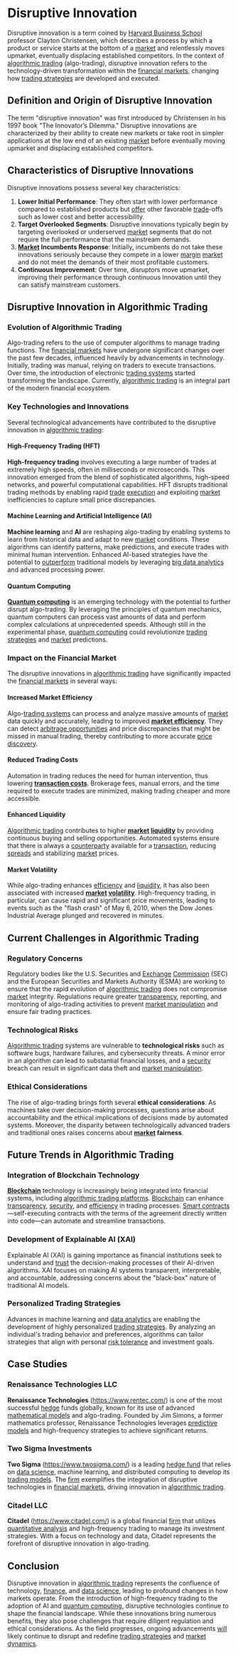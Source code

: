 # Disruptive Innovation

Disruptive innovation is a term coined by [Harvard Business School](../h/harvard_business_school.md) professor Clayton Christensen, which describes a process by which a product or service starts at the bottom of a [market](../m/market.md) and relentlessly moves upmarket, eventually displacing established competitors. In the context of [algorithmic trading](../a/accountability.md) (algo-trading), disruptive innovation refers to the technology-driven transformation within the [financial markets](../f/financial_market.md), changing how [trading strategies](../t/trading_strategies.md) are developed and executed.

## Definition and Origin of Disruptive Innovation

The term "disruptive innovation" was first introduced by Christensen in his 1997 book "The Innovator’s Dilemma." Disruptive innovations are characterized by their ability to create new markets or take root in simpler applications at the low end of an existing [market](../m/market.md) before eventually moving upmarket and displacing established competitors.

## Characteristics of Disruptive Innovations

Disruptive innovations possess several key characteristics:

1. **Lower Initial Performance**: They often start with lower performance compared to established products but [offer](../o/offer.md) other favorable [trade](../t/trade.md)-offs such as lower cost and better accessibility.
2. **Target Overlooked Segments**: Disruptive innovations typically begin by targeting overlooked or underserved [market](../m/market.md) segments that do not require the full performance that the mainstream demands.
3. **[Market](../m/market.md) Incumbents Response**: Initially, incumbents do not take these innovations seriously because they compete in a lower [margin](../m/margin.md) [market](../m/market.md) and do not meet the demands of their most profitable customers.
4. **Continuous Improvement**: Over time, disruptors move upmarket, improving their performance through continuous innovation until they can satisfy mainstream customers.

## Disruptive Innovation in Algorithmic Trading

### Evolution of Algorithmic Trading

Algo-trading refers to the use of computer algorithms to manage trading functions. The [financial markets](../f/financial_market.md) have undergone significant changes over the past few decades, influenced heavily by advancements in technology. Initially, trading was manual, relying on traders to execute transactions. Over time, the introduction of electronic [trading systems](../t/trading_systems.md) started transforming the landscape. Currently, [algorithmic trading](../a/accountability.md) is an integral part of the modern financial ecosystem.

### Key Technologies and Innovations

Several technological advancements have contributed to the disruptive innovation in [algorithmic trading](../a/accountability.md):

#### High-Frequency Trading (HFT)

**High-frequency trading** involves executing a large number of trades at extremely high speeds, often in milliseconds or microseconds. This innovation emerged from the blend of sophisticated algorithms, high-speed networks, and powerful computational capabilities. HFT disrupts traditional trading methods by enabling rapid [trade](../t/trade.md) [execution](../e/execution.md) and exploiting [market](../m/market.md) inefficiencies to capture small price discrepancies.

#### Machine Learning and Artificial Intelligence (AI)

**Machine learning** and **AI** are reshaping algo-trading by enabling systems to learn from historical data and adapt to new [market](../m/market.md) conditions. These algorithms can identify patterns, make predictions, and execute trades with minimal human intervention. Enhanced AI-based strategies have the potential to [outperform](../o/outperform.md) traditional models by leveraging [big data analytics](../b/big_data_analytics_in_trading.md) and advanced processing power.

#### Quantum Computing

**[Quantum computing](../q/quantum_computing_in_trading.md)** is an emerging technology with the potential to further disrupt algo-trading. By leveraging the principles of quantum mechanics, quantum computers can process vast amounts of data and perform complex calculations at unprecedented speeds. Although still in the experimental phase, [quantum computing](../q/quantum_computing_in_trading.md) could revolutionize [trading strategies](../t/trading_strategies.md) and [market](../m/market.md) predictions.

### Impact on the Financial Market

The disruptive innovations in [algorithmic trading](../a/accountability.md) have significantly impacted the [financial markets](../f/financial_market.md) in several ways:

#### Increased Market Efficiency

Algo-[trading systems](../t/trading_systems.md) can process and analyze massive amounts of [market](../m/market.md) data quickly and accurately, leading to improved **[market efficiency](../m/market_efficiency.md)**. They can detect [arbitrage opportunities](../a/arbitrage_opportunities.md) and price discrepancies that might be missed in manual trading, thereby contributing to more accurate [price discovery](../p/price_discovery.md).

#### Reduced Trading Costs

Automation in trading reduces the need for human intervention, thus lowering **[transaction costs](../t/transaction_costs.md)**. Brokerage fees, manual errors, and the time required to execute trades are minimized, making trading cheaper and more accessible.

#### Enhanced Liquidity

[Algorithmic trading](../a/accountability.md) contributes to higher **[market](../m/market.md) [liquidity](../l/liquidity.md)** by providing continuous buying and selling opportunities. Automated systems ensure that there is always a [counterparty](../c/counterparty.md) available for a [transaction](../t/transaction.md), reducing [spreads](../s/spreads.md) and stabilizing [market](../m/market.md) prices.

#### Market Volatility

While algo-trading enhances [efficiency](../e/efficiency.md) and [liquidity](../l/liquidity.md), it has also been associated with increased **[market](../m/market.md) [volatility](../v/volatility.md)**. High-frequency trading, in particular, can cause rapid and significant price movements, leading to events such as the "flash crash" of May 6, 2010, when the Dow Jones Industrial Average plunged and recovered in minutes.

## Current Challenges in Algorithmic Trading

### Regulatory Concerns

Regulatory bodies like the U.S. Securities and [Exchange](../e/exchange.md) [Commission](../c/commission.md) (SEC) and the European Securities and Markets Authority (ESMA) are working to ensure that the rapid evolution of [algorithmic trading](../a/accountability.md) does not compromise [market](../m/market.md) integrity. Regulations require greater [transparency](../t/transparency.md), reporting, and monitoring of algo-trading activities to prevent [market manipulation](../m/market_manipulation.md) and ensure fair trading practices.

### Technological Risks

[Algorithmic trading](../a/accountability.md) systems are vulnerable to **technological risks** such as software bugs, hardware failures, and cybersecurity threats. A minor error in an algorithm can lead to substantial financial losses, and a [security](../s/security.md) breach can result in significant data theft and [market manipulation](../m/market_manipulation.md).

### Ethical Considerations

The rise of algo-trading brings forth several **ethical considerations**. As machines take over decision-making processes, questions arise about accountability and the ethical implications of decisions made by automated systems. Moreover, the disparity between technologically advanced traders and traditional ones raises concerns about **[market](../m/market.md) fairness**.

## Future Trends in Algorithmic Trading

### Integration of Blockchain Technology

**[Blockchain](../b/blockchain_in_trading.md)** technology is increasingly being integrated into financial systems, including [algorithmic trading platforms](../a/algorithmic_trading_platforms.md). [Blockchain](../b/blockchain_in_trading.md) can enhance [transparency](../t/transparency.md), [security](../s/security.md), and [efficiency](../e/efficiency.md) in trading processes. [Smart contracts](../s/smart_contracts_in_trading.md)—self-executing contracts with the terms of the agreement directly written into code—can automate and streamline transactions.

### Development of Explainable AI (XAI)

Explainable AI (XAI) is gaining importance as financial institutions seek to understand and [trust](../t/trust.md) the decision-making processes of their AI-driven algorithms. XAI focuses on making AI systems transparent, interpretable, and accountable, addressing concerns about the "black-box" nature of traditional AI models.

### Personalized Trading Strategies

Advances in machine learning and [data analytics](../d/data_analytics.md) are enabling the development of highly personalized [trading strategies](../t/trading_strategies.md). By analyzing an individual's trading behavior and preferences, algorithms can tailor strategies that align with personal [risk tolerance](../r/risk_tolerance.md) and investment goals.

## Case Studies

### Renaissance Technologies LLC

**Renaissance Technologies** (https://www.rentec.com/) is one of the most successful [hedge](../h/hedge.md) funds globally, known for its use of advanced [mathematical models](../m/mathematical_models_in_trading.md) and algo-trading. Founded by Jim Simons, a former mathematics professor, Renaissance Technologies leverages [predictive models](../p/predictive_models_in_trading.md) and high-frequency strategies to achieve significant returns.

### Two Sigma Investments

**Two Sigma** (https://www.twosigma.com/) is a leading [hedge fund](../h/hedge_fund.md) that relies on [data science](../d/data_science_in_trading.md), machine learning, and distributed computing to develop its [trading models](../t/trading_models.md). The [firm](../f/firm.md) exemplifies the integration of disruptive technologies in [financial markets](../f/financial_market.md), driving innovation in [algorithmic trading](../a/accountability.md).

### Citadel LLC

**Citadel** (https://www.citadel.com/) is a global financial [firm](../f/firm.md) that utilizes [quantitative analysis](../q/quantitative_analysis.md) and high-frequency trading to manage its investment strategies. With a focus on technology and data, Citadel represents the forefront of disruptive innovation in algo-trading.

## Conclusion

Disruptive innovation in [algorithmic trading](../a/accountability.md) represents the confluence of technology, [finance](../f/finance.md), and [data science](../d/data_science_in_trading.md), leading to profound changes in how markets operate. From the introduction of high-frequency trading to the adoption of AI and [quantum computing](../q/quantum_computing_in_trading.md), disruptive technologies continue to shape the financial landscape. While these innovations bring numerous benefits, they also pose challenges that require diligent regulation and ethical considerations. As the field progresses, ongoing advancements [will](../w/will.md) likely continue to disrupt and redefine [trading strategies](../t/trading_strategies.md) and [market dynamics](../m/market_dynamics.md).
